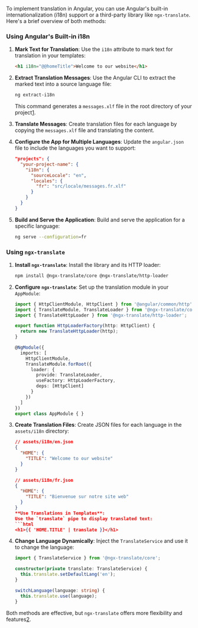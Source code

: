 To implement translation in Angular, you can use Angular's built-in internationalization (i18n) support or a third-party library like `ngx-translate`. Here's a brief overview of both methods:

### Using Angular's Built-in i18n

1. **Mark Text for Translation**:
   Use the `i18n` attribute to mark text for translation in your templates:
   ```html
   <h1 i18n="@@homeTitle">Welcome to our website</h1>
   ```

2. **Extract Translation Messages**:
   Use the Angular CLI to extract the marked text into a source language file:
   ```bash
   ng extract-i18n
   ```
   This command generates a `messages.xlf` file in the root directory of your project[1](https://angular.io/guide/i18n-common-translation-files).

3. **Translate Messages**:
   Create translation files for each language by copying the `messages.xlf` file and translating the content.

4. **Configure the App for Multiple Languages**:
   Update the `angular.json` file to include the languages you want to support:
   ```json
   "projects": {
     "your-project-name": {
       "i18n": {
         "sourceLocale": "en",
         "locales": {
           "fr": "src/locale/messages.fr.xlf"
         }
       }
     }
   }
   ```

5. **Build and Serve the Application**:
   Build and serve the application for a specific language:
   ```bash
   ng serve --configuration=fr
   ```

### Using `ngx-translate`

1. **Install `ngx-translate`**:
   Install the library and its HTTP loader:
   ```bash
   npm install @ngx-translate/core @ngx-translate/http-loader
   ```

2. **Configure `ngx-translate`**:
   Set up the translation module in your `AppModule`:
   ```typescript
   import { HttpClientModule, HttpClient } from '@angular/common/http';
   import { TranslateModule, TranslateLoader } from '@ngx-translate/core';
   import { TranslateHttpLoader } from '@ngx-translate/http-loader';

   export function HttpLoaderFactory(http: HttpClient) {
     return new TranslateHttpLoader(http);
   }

   @NgModule({
     imports: [
       HttpClientModule,
       TranslateModule.forRoot({
         loader: {
           provide: TranslateLoader,
           useFactory: HttpLoaderFactory,
           deps: [HttpClient]
         }
       })
     ]
   })
   export class AppModule { }
   ```

3. **Create Translation Files**:
   Create JSON files for each language in the `assets/i18n` directory:
   ```json
   // assets/i18n/en.json
   {
     "HOME": {
       "TITLE": "Welcome to our website"
     }
   }

   // assets/i18n/fr.json
   {
     "HOME": {
       "TITLE": "Bienvenue sur notre site web"
     }
   }
   **Use Translations in Templates**:
   Use the `translate` pipe to display translated text:
   ```html
   <h1>{{ 'HOME.TITLE' | translate }}</h1>
   ```

5. **Change Language Dynamically**:
   Inject the `TranslateService` and use it to change the language:
   ```typescript
   import { TranslateService } from '@ngx-translate/core';

   constructor(private translate: TranslateService) {
     this.translate.setDefaultLang('en');
   }

   switchLanguage(language: string) {
     this.translate.use(language);
   }
   ```

Both methods are effective, but `ngx-translate` offers more flexibility and features[2](https://www.digitalocean.com/community/tutorials/angular-ngx-translate).
